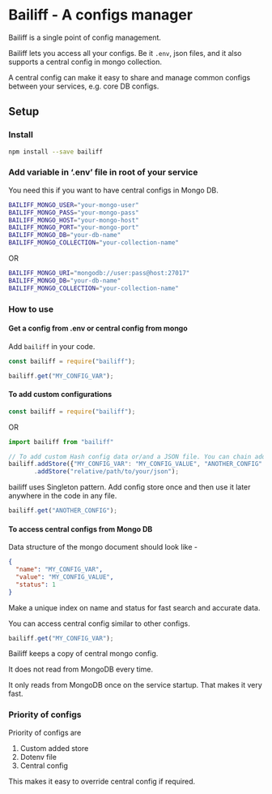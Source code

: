 
# Bailiff - A configs manager

Bailiff is a single point of config management.

Bailiff lets you access all your configs. Be it `.env`, json files, and it also supports a central config in mongo collection.

A central config can make it easy to share and manage common configs between your services, e.g. core DB configs.

## Setup

### Install

```bash
npm install --save bailiff
```

### Add variable in ‘.env’ file in root of your service

You need this if you want to have central configs in Mongo DB.

```bash
BAILIFF_MONGO_USER="your-mongo-user"
BAILIFF_MONGO_PASS="your-mongo-pass"
BAILIFF_MONGO_HOST="your-mongo-host"
BAILIFF_MONGO_PORT="your-mongo-port"
BAILIFF_MONGO_DB="your-db-name"
BAILIFF_MONGO_COLLECTION="your-collection-name"
```

OR

```bash
BAILIFF_MONGO_URI="mongodb://user:pass@host:27017"
BAILIFF_MONGO_DB="your-db-name"
BAILIFF_MONGO_COLLECTION="your-collection-name"
```

### How to use

#### Get a config from .env or central config from mongo

Add `bailiff` in your code.

```javascript
const bailiff = require("bailiff");

bailiff.get("MY_CONFIG_VAR");  
```

#### To add custom configurations

```javascript
const bailiff = require("bailiff");
```

OR

```javascript
import bailiff from "bailiff"
```

```javascript
// To add custom Hash config data or/and a JSON file. You can chain addStore.
bailiff.addStore({"MY_CONFIG_VAR": "MY_CONFIG_VALUE", "ANOTHER_CONFIG": "ANOTHER_VALUE"})
       .addStore("relative/path/to/your/json");
```

bailiff uses Singleton pattern. Add config store once and then use it later anywhere in the code in any file.

```javascript
bailiff.get("ANOTHER_CONFIG");
```

#### To access central configs from Mongo DB

Data structure of the mongo document should look like -

```json
{
  "name": "MY_CONFIG_VAR",
  "value": "MY_CONFIG_VALUE",
  "status": 1
}
```

Make a unique index on name and status for fast search and accurate data.

You can access central config similar to other configs.

```javascript
bailiff.get("MY_CONFIG_VAR");
```

Bailiff keeps a copy of central mongo config.

It does not read from MongoDB every time.

It only reads from MongoDB once on the service startup. That makes it very fast.

### Priority of configs

Priority of configs are

1. Custom added store
2. Dotenv file
3. Central config

This makes it easy to override central config if required.

